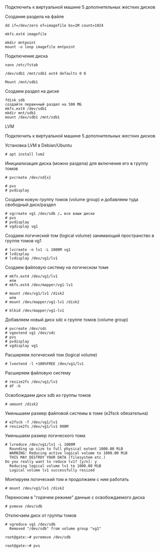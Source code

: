 Подключить к виртуальной машине 5 дополнительных жестких дисков

Создание раздела на файле

```
dd if=/dev/zero of=imagefile bs=1M count=1024
```
```
mkfs.ext4 imagefile
```
```
mkdir mntpoint
mount -o loop imagefile mntpoint
```

Подключение диска
```
nano /etc/fstab
```
```
/dev/sdb1 /mnt/sdb1 ext4 defaults 0 0
```

```
Mount /mnt/sdb1
```
Создаем раздел на диске

```
fdisk sdb
создайте первичный раздел на 500 МБ
mkfs.ext4 /dev/sdb1
mkdir mnt/sdb1
mount /dev/sdb1 /mnt/sdb1
```


LVM

Подключить к виртуальной машине 5 дополнительных жестких дисков

Установка LVM в Debian/Ubuntu
```
# apt install lvm2
```
Инициализация диска (можно раздела) для включения его в группу томов
```
# pvcreate /dev/sd{x} 

# pvs
# pvdisplay
```
Создаем новую группу томов (volume group) и добавляем туда свободный диск/раздел
```
# vgcreate vg1 /dev/sdb /… все ваши диски
# pvs
# pvdisplay
# vgdisplay vg1
```
Создаем логический том (logical volume) занимающий пространство в группе томов vg1
```
# lvcreate -n lv1 -L 1000M vg1
# lvdisplay
# lvdisplay /dev/vg1/lv1
```
Создаем файловую систему на логическом томе
```
# mkfs.ext4 /dev/vg1/lv1
  или
# mkfs.ext4 /dev/mapper/vg1-lv1
```
```
# mount /dev/vg1/lv1 /disk2
  или
# mount /dev/mapper/vg1-lv1 /disk2
```
```
# blkid /dev/mapper/vg1-lv1
```
Добавляем новый диск sdc к группе томов (volume group)
```
# pvcreate /dev/sdc
# vgextend vg1 /dev/sdc
# pvs
# pvdisplay
# vgdisplay vg1
```
Расширяем логический том (logical volume)
```
# lvextend -l +100%FREE /dev/vg1/lv1
```
Расширяем файловую систему
```
# resize2fs /dev/vg1/lv1
# df -h
```
Освобождаем диск sdb из группы томов
```
# umount /disk2
```
Уменьшаем размер файловой системы в томе (e2fsck обязательна)
```
# e2fsck -f /dev/vg1/lv1
# resize2fs /dev/vg1/lv1 990M
```
Уменьшаем размер логического тома
```
# lvreduce /dev/vg1/lv1 -L 1000M
  Rounding up size to full physical extent 1000.00 MiB
  WARNING: Reducing active logical volume to 1000.00 MiB
  THIS MAY DESTROY YOUR DATA (filesystem etc.)
Do you really want to reduce lv1? [y/n]: y
  Reducing logical volume lv1 to 1000.00 MiB
  Logical volume lv1 successfully resized
```
Монтируем логический том и продолжаем с ним работать
```
# mount /dev/vg1/lv1 /disk2
```
Переносим в "горячем режиме" данные с освобождаемого диска
```
# pvmove /dev/sdb
```
Отключаем диск от группы томов
```
# vgreduce vg1 /dev/sdb
  Removed "/dev/sdb" from volume group "vg1"

root@gate:~# pvremove /dev/sdb

root@gate:~# pvs
```
